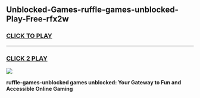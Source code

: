 
## Unblocked-Games-ruffle-games-unblocked-Play-Free-rfx2w
<h3>
<a href="https://premium76.site?title=ruffle-games-unblocked&ref=17A">CLICK TO PLAY</a></h3>
<hr>

<h3>
<a href="https://premium76.site?title=ruffle-games-unblocked&ref=17A">CLICK 2 PLAY</a>
  
</h3>

<a href="https://premium76.site?title=ruffle-games-unblocked&ref=17A"><img src="https://clearcache.store/games.png"></a>


**ruffle-games-unblocked games unblocked: Your Gateway to Fun and Accessible Online Gaming**
